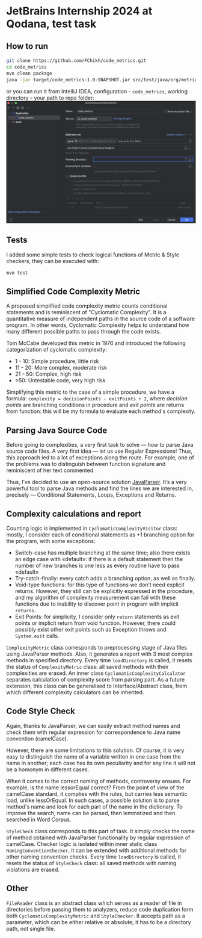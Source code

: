 # JetBrains Internship 2024 at Qodana, test task

## How to run
```sh
git clone https://github.com/FChikh/code_metrics.git
cd code_metrics
mvn clean package
java -jar target/code_metrics-1.0-SNAPSHOT.jar src/test/java/org/metrics/example
```

or you can run it from IntelliJ IDEA, configuration - `code_metrics`, working directory - your path to repo folder:
![config.png](config.png)

## Tests

I added some simple tests to check logical functions of Metric & Style checkers, they can be executed with:

```sh
mvn test
```

## Simplified Code Complexity Metric

A proposed simplified code complexity metric counts conditional statements and is reminiscent of "Cyclomatic Complexity". It is a quantitative measure of independent paths in the source code of a software program. In other words, Cyclomatic Complexity helps to understand how many different possible paths to pass through the code exists.

Tom McCabe developed this metric in 1976 and introduced the following categorization of cyclomatic complexity:
- 1 - 10: Simple procedure, little risk
- 11 - 20: More complex, moderate risk
- 21 - 50: Complex, high risk
- \>50: Untestable code, very high risk

Simplifying this metric to the case of a simple procedure, we have a formula: `complexity = decisionPoints - exitPoints + 2`, where _decision points_ are branching conditions in procedure and _exit points_ are returns from function: this will be my formula to evaluate each method's complexity.

## Parsing Java Source Code

Before going to complexities, a very first task to solve — how to parse Java source code files. A very first idea — let us use Regular Expressions! Thus, this approach led to a lot of exceptions along the route. For example, one of the problems was to distinguish between function signature and reminiscent of her text commented.

Thus, I’ve decided to use an open-source solution [JavaParser](https://javaparser.org/). It’s a very powerful tool to parse Java methods and find the lines we are interested in, precisely — Conditional Statements, Loops, Exceptions and Returns.

## Complexity calculations and report

Counting logic is implemented in `CyclomaticComplexityVisitor` class: mostly, I consider each of conditional statements as +1 branching option for the program, with some exceptions:
- Switch-case has multiple branching at the same time; also there exists an edge case with «default»: if there is a default statement then the number of new branches is one less as every routine have to pass «default»
- Try-catch-finally: every catch adds a branching option, as well as finally.
- Void-type functions: for this type of functions we don’t need explicit returns. However, they still can be explicitly expressed in the procedure, and my algorithm of complexity measurement can fail with these functions due to inability to discover point in program with implicit `returns`.
- Exit Points: for simplicity, I consider only `return` statements as exit points or implicit return from void function. However, there could possibly exist other exit points such as Exception throws and `System.exit` calls.

`ComplexityMetric` class corresponds to preprocessing stage of Java files using JavaParser methods. Also, it generates a report with 3 most complex methods in specified directory. Every time `loadDirectory` is called, it resets the status of `ComplexityMetric` class: all saved methods with their complexities are erased. An inner class `CyclomaticComplexityCalculator` separates calculation of complexity score from parsing part. As a future extension, this class can be generalised to Interface/Abstract class, from which different complexity calculators can be inherited. 

## Code Style Check

Again, thanks to JavaParser, we can easily extract method names and check them with regular expression for correspondence to Java name convention (camelCase). 

However, there are some limitations to this solution. Of course, it is very easy to distinguish the name of a variable written in one case from the name in another; each case has its own peculiarity and for any line it will not be a homonym in different cases.

When it comes to the correct naming of methods, controversy ensues. For example, is the name lessorEqual correct? From the point of view of the camelCase standard, it complies with the rules, but carries less semantic load, unlike lessOrEqual. In such cases, a possible solution is to parse method's name and look for each part of the name in the dictionary. To improve the search, name can be parsed, then lemmatized and then searched in Word Corpus. 

`StyleCheck` class corresponds to this part of task. It simply checks the name of method obtained with JavaParser functionality by regular expression of camelCase. Checker logic is isolated within inner static class `NamingConventionChecker`, it can be extended with additional methods for other naming convention checks. Every time `loadDirectory` is called, it resets the status of `StyleCheck` class: all saved methods with naming violations are erased.

## Other

`FileReader` class is an abstract class which serves as a reader of file in directories before passing them to analyzers, reduce code duplication form both `CyclomaticComplexityMetric` and `StyleChecker`. It accepts path as a parameter, which can be either relative or absolute; it has to be a directory path, not single file.